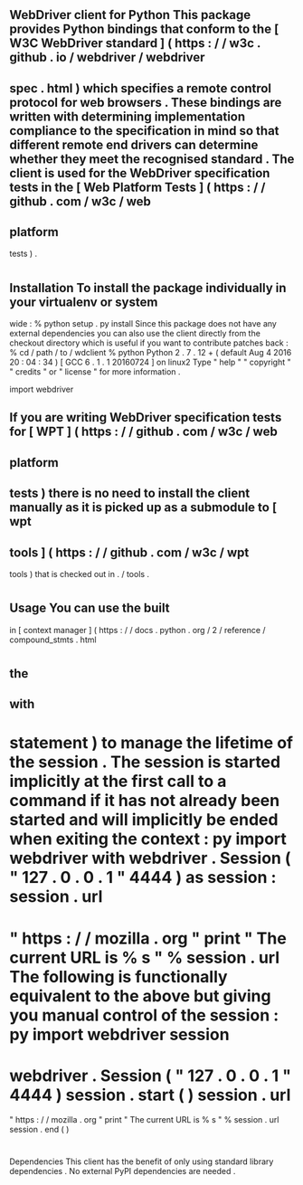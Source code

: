#
WebDriver
client
for
Python
This
package
provides
Python
bindings
that
conform
to
the
[
W3C
WebDriver
standard
]
(
https
:
/
/
w3c
.
github
.
io
/
webdriver
/
webdriver
-
spec
.
html
)
which
specifies
a
remote
control
protocol
for
web
browsers
.
These
bindings
are
written
with
determining
implementation
compliance
to
the
specification
in
mind
so
that
different
remote
end
drivers
can
determine
whether
they
meet
the
recognised
standard
.
The
client
is
used
for
the
WebDriver
specification
tests
in
the
[
Web
Platform
Tests
]
(
https
:
/
/
github
.
com
/
w3c
/
web
-
platform
-
tests
)
.
#
#
Installation
To
install
the
package
individually
in
your
virtualenv
or
system
-
wide
:
%
python
setup
.
py
install
Since
this
package
does
not
have
any
external
dependencies
you
can
also
use
the
client
directly
from
the
checkout
directory
which
is
useful
if
you
want
to
contribute
patches
back
:
%
cd
/
path
/
to
/
wdclient
%
python
Python
2
.
7
.
12
+
(
default
Aug
4
2016
20
:
04
:
34
)
[
GCC
6
.
1
.
1
20160724
]
on
linux2
Type
"
help
"
"
copyright
"
"
credits
"
or
"
license
"
for
more
information
.
>
>
>
import
webdriver
>
>
>
If
you
are
writing
WebDriver
specification
tests
for
[
WPT
]
(
https
:
/
/
github
.
com
/
w3c
/
web
-
platform
-
tests
)
there
is
no
need
to
install
the
client
manually
as
it
is
picked
up
as
a
submodule
to
[
wpt
-
tools
]
(
https
:
/
/
github
.
com
/
w3c
/
wpt
-
tools
)
that
is
checked
out
in
.
/
tools
.
#
#
Usage
You
can
use
the
built
-
in
[
context
manager
]
(
https
:
/
/
docs
.
python
.
org
/
2
/
reference
/
compound_stmts
.
html
#
the
-
with
-
statement
)
to
manage
the
lifetime
of
the
session
.
The
session
is
started
implicitly
at
the
first
call
to
a
command
if
it
has
not
already
been
started
and
will
implicitly
be
ended
when
exiting
the
context
:
py
import
webdriver
with
webdriver
.
Session
(
"
127
.
0
.
0
.
1
"
4444
)
as
session
:
session
.
url
=
"
https
:
/
/
mozilla
.
org
"
print
"
The
current
URL
is
%
s
"
%
session
.
url
The
following
is
functionally
equivalent
to
the
above
but
giving
you
manual
control
of
the
session
:
py
import
webdriver
session
=
webdriver
.
Session
(
"
127
.
0
.
0
.
1
"
4444
)
session
.
start
(
)
session
.
url
=
"
https
:
/
/
mozilla
.
org
"
print
"
The
current
URL
is
%
s
"
%
session
.
url
session
.
end
(
)
#
#
Dependencies
This
client
has
the
benefit
of
only
using
standard
library
dependencies
.
No
external
PyPI
dependencies
are
needed
.
